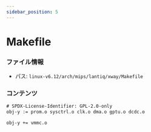 ```yaml
---
sidebar_position: 5
---
```

# Makefile

### ファイル情報

- パス: `linux-v6.12/arch/mips/lantiq/xway/Makefile`

### コンテンツ

```txt
# SPDX-License-Identifier: GPL-2.0-only
obj-y := prom.o sysctrl.o clk.o dma.o gptu.o dcdc.o

obj-y += vmmc.o

```
